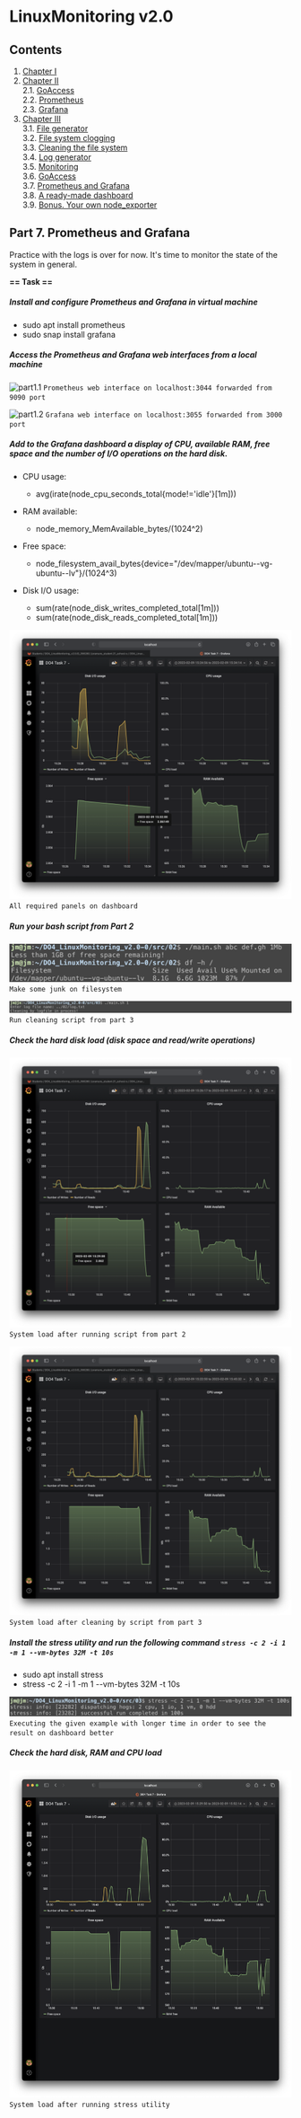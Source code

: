 # LinuxMonitoring v2.0

## Contents

1. [Chapter I](#chapter-i) 
2. [Chapter II](#chapter-ii) \
    2.1. [GoAccess](#goaccess) \
    2.2. [Prometheus](#prometheus) \
    2.3. [Grafana](#grafana)
3. [Chapter III](#chapter-iii) \
    3.1. [File generator](#part-1-file-generator)  
    3.2. [File system clogging](#part-2-file-system-clogging)  
    3.3. [Cleaning the file system](#part-3-cleaning-the-file-system)  
    3.4. [Log generator](#part-4-log-generator)  
    3.5. [Monitoring](#part-5-monitoring)  
    3.6. [GoAccess](#part-6-goaccess)  
    3.7. [Prometheus and Grafana](#part-7-prometheus-and-grafana)  
    3.8. [A ready-made dashboard](#part-8-a-ready-made-dashboard)  
    3.9. [Bonus. Your own node_exporter](#part-9-bonus-your-own-node_exporter)  


## Part 7. **Prometheus** and **Grafana**

Practice with the logs is over for now. It's time to monitor the state of the system in general.

**== Task ==**

##### Install and configure **Prometheus** and **Grafana** in virtual machine
- sudo apt install prometheus
- sudo snap install grafana
##### Access the **Prometheus** and **Grafana** web interfaces from a local machine

![part1.1](img/prometheus-web.png "Prometheus web interface")
`Prometheus web interface on localhost:3044 forwarded from 9090 port`

![part1.2](img/grafana-web.png "Grafana web interface")
`Grafana web interface on localhost:3055 forwarded from 3000 port`

##### Add to the **Grafana** dashboard a display of CPU, available RAM, free space and the number of I/O operations on the hard disk.

- CPU usage:
    - avg(irate(node_cpu_seconds_total{mode!='idle'}[1m]))

- RAM available:
    - node_memory_MemAvailable_bytes/(1024^2)

- Free space:
    - node_filesystem_avail_bytes{device="/dev/mapper/ubuntu--vg-ubuntu--lv"}/(1024^3)

- Disk I/O usage:
    - sum(rate(node_disk_writes_completed_total[1m]))
    - sum(rate(node_disk_reads_completed_total[1m]))

![part2](img/dashboards.png "Dashboard with panels")
`All required panels on dashboard`

##### Run your bash script from Part 2

![part3.1](img/run_script_ex02.png "Run script from part 2")
`Make some junk on filesystem`

![part3.2](img/clean_ex02.png "Clean junk")
`Run cleaning script from part 3`

##### Check the hard disk load (disk space and read/write operations)

![part4.1](img/stat_after_ex02.png "Dashboard after script")
`System load after running script from part 2`

![part4.2](img/after_clean_ex02.png "Dashboard after clean")
`System load after cleaning by script from part 3`

##### Install the **stress** utility and run the following command `stress -c 2 -i 1 -m 1 --vm-bytes 32M -t 10s`
- sudo apt install stress
- stress -c 2 -i 1 -m 1 --vm-bytes 32M -t 10s

![part5](img/stress_test.png "Run stress utility")
`Executing the given example with longer time in order to see the result on dashboard better`

##### Check the hard disk, RAM and CPU load

![part6](img/result_stress_test.png "System load with stress utility")
`System load after running stress utility`
